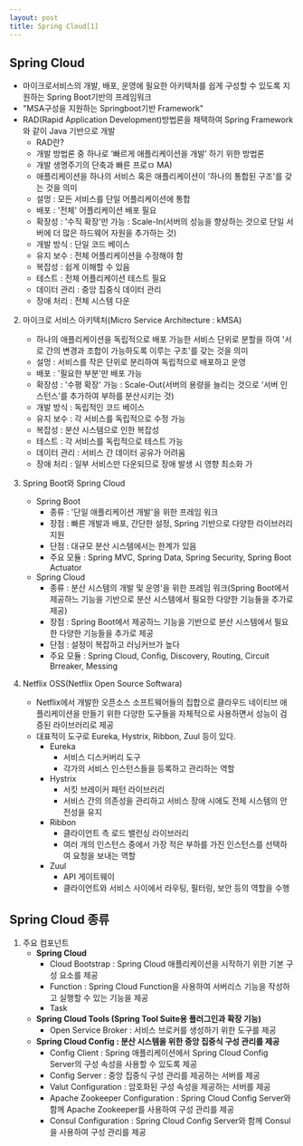 ```yaml
---
layout: post
title: Spring Cloud[1]
---
```


## Spring Cloud
- 마이크로서비스의 개발, 배포, 운영에 필요한 아키텍처를 쉽게 구성할 수 있도록 지원하는 Spring Boot기반의 프레임워크
- "MSA구성을 지원하는 Springboot기반 Framework"
- RAD(Rapid Application Development)방법론을 채택하여 Spring Framework와 같이 Java 기반으로 개발
    - RAD란?
    - 개발 방법론 중 하나로 ‘빠르게 애플리케이션을 개발’ 하기 위한 방법론
    - 개발 생명주기의 단축과 빠른 프로ㅁ MA)
    - 애플리케이션을 하나의 서비스 혹은 애플리케이션이 '하나의 통합된 구조'를 갖는 것을 의미
    - 설멍 : 모든 서비스를 단일 어플리케이션에 통합
    - 배포 : '전체' 어플리케이션 배포 필요
    - 확장성 : '수직 확장'만 가능 : Scale-In(서버의 성능을 향상하는 것으로 단일 서버에 더 많은 하드웨어 자원을 추가하는 것)
    - 개발 방식 : 단일 코드 베이스
    - 유지 보수 : 전체 어플리케이션을 수정해야 함
    - 복잡성 : 쉽게 이해할 수 있음
    - 테스트 : 전체 어플리케이션 테스트 필요
    - 데이터 관리 : 중앙 집중식 데이터 관리
    - 장애 처리 : 전체 시스템 다운

2. 마이크로 서비스 아키텍처(Micro Service Architecture : kMSA)
    - 하나의 애플리케이션을 독립적으로 배포 가능한 서비스 단위로 분할을 하여 '서로 간의 변경과 조합이 가능하도록 이루는 구조'를 갖는 것을 의미
    - 설멍 : 서비스를 작은 단위로 분리하여 독립적으로 배포하고 운영
    - 배포 : '필요한 부분'만 배포 가능
    - 확장성 : '수평 확장' 가능 : Scale-Out(서버의 용량을 늘리는 것으로 ‘서버 인스턴스’를 추가하여 부하를 분산시키는 것)
    - 개발 방식 : 독립적인 코드 베이스
    - 유지 보수 : 각 서비스를 독립적으로 수정 가능
    - 복잡성 : 분산 시스템으로 인한 복잡성
    - 테스트 : 각 서비스를 독립적으로 테스트 가능
    - 데이터 관리 : 서비스 간 데이터 공유가 어려움
    - 장애 처리 : 일부 서비스만 다운되므로 장애 발생 시 영향 최소화 가
  
3. Spring Boot와 Spring Cloud
    - Spring Boot
        - 종류 : '단일 애플리케이션 개발'을 위한 프레임 워크
        - 장점 : 빠른 개발과 배포, 간단한 설정, Spring 기반으로 다양한 라이브러리 지원
        - 단점 : 대규모 분산 시스템에서는 한계가 있음
        - 주요 모듈 : Spring MVC, Spring Data, Spring Security, Spring Boot Actuator
    - Spring Cloud
        - 종류 : 분산 시스템의 개발 및 운영'을 위한 프레임 워크(Spring Boot에서 제공하느 기능을 기반으로 분산 시스템에서 필요한 다양한 기능들을 추가로 제공)
        - 장점 :  Spring Boot에서 제공하느 기능을 기반으로 분산 시스템에서 필요한 다양한 기능들을 추가로 제공
        - 단점 : 설정이 복잡하고 러닝커브가 높다
        - 주요 모듈 : Spring Cloud, Config, Discovery, Routing, Circuit Brreaker, Messing
4. Netflix OSS(Netflix Open Source Softwara)
    - Netflix에서 개발한 오픈소스 소프트웨어들의 집합으로 클라우드 네이티브 애플리케이션을 만들기 위한 다양한 도구들을 자체적으로 사용하면서 성능이 검증된 라이브러리로 제공
    - 대표적이 도구로 Eureka, Hystrix, Ribbon, Zuul 등이 있다.
        - Eureka
            - 서비스 디스커버리 도구
            - 각가의 서비스 인스턴스들을 등록하고 관리하는 역할 
        - Hystrix
            - 서킷 브레이커 패턴 라이브러리
            - 서비스 간의 의존성을 관리하고 서비스 장애 시에도 전체 시스템의 안전성을 유지
        - Ribbon
            - 클라이언트 측 로드 밸런싱 라이브러리
            - 여러 개의 인스턴스 중에서 가장 적은 부하를 가진 인스턴스를 선택하여 요청을 보내는 역할     
        - Zuul
            - API 게이트웨이
            - 클라이언트와 서비스 사이에서 라우팅, 필터링, 보안 등의 역할을 수행

## Spring Cloud 종류
1. 주요 컴포넌트
    - **Spring Cloud**
        - Cloud Bootstrap : Spring Cloud 애플리케이션을 시작하기 위한 기본 구성 요소를 제공
        - Function : Spring Cloud Function을 사용하여 서버리스 기능을 작성하고 실행할 수 있는 기능을 제공
        - Task
    - **Spring Cloud Tools (Spring Tool Suite용 플러그인과 확장 기능)**
        - Open Service Broker : 서비스 브로커를 생성하기 위한 도구를 제공
    - **Spring Cloud Config : 분산 시스템을 위한 중앙 집중식 구성 관리를 제공**
        - Config Client : Spring 애플리케이션에서 Spring Cloud Config Server의 구성 속성을 사용할 수 있도록 제공
        - Config Server : 중앙 집중식 구성 관리를 제공하는 서버를 제공
        - Valut Configuration : 암호화된 구성 속성을 제공하는 서버를 제공
        - Apache Zookeeper Configuration : Spring Cloud Config Server와 함께 Apache Zookeeper를 사용하여 구성 관리를 제공
        - Consul Configuration : Spring Cloud Config Server와 함께 Consul을 사용하여 구성 관리를 제공











